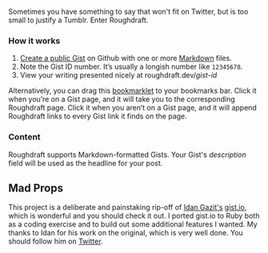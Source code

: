 Sometimes you have something to say that won't fit on Twitter, but is too small to justify a Tumblr. Enter Roughdraft.  

### How it works

1. [Create a public Gist][gh] on Github with one or more [Markdown][df] files.
2. Note the Gist ID number. It’s usually a longish number like `12345678`.
3. View your writing presented nicely at roughdraft.dev/*gist-id*

<p>Alternatively, you can drag this <a href="javascript:(function(e,a,g,h,f,c,b,d){if(!(f=e.jQuery)||g>f.fn.jquery||h(f)){c=a.createElement('script');c.type='text/javascript';c.src='http://ajax.googleapis.com/ajax/libs/jquery/'+g+'/jquery.min.js';c.onload=c.onreadystatechange=function(){if(!b&&(!(d=this.readyState)||d=='loaded'||d=='complete')){h((f=e.jQuery).noConflict(1),b=1);f(c).remove()}};a.documentElement.childNodes[0].appendChild(c)}})(window,document,'1.4.2',function($,L){var gist_re=/^https?\:\/\/gist\.github\.com\/(\d*)/i,rel_re=/^\/?(\d+)$/,on_gist=gist_re.test(location.href);if(on_gist){location.href='http://gist.io'+location.pathname;}else{$('a').each(function(){var b=$(this).attr('href')||'',a=b.match(gist_re);if(on_gist&&!(a&&a[1])){a=b.match(rel_re)}if(a&&a[1]){$(this).after(' <a href=&quot;http://gist.io/'+a[1]+'&quot;>[gist.io]</a>')}});}});" title="Roughdraft bookmarklet">bookmarklet</a> to your bookmarks bar. Click it when you’re on a Gist page, and it will take you to the corresponding Roughdraft page. Click it when you aren’t on a Gist page, and it will append Roughdraft links to every Gist link it finds on the page.</p>


### Content

Roughdraft supports Markdown-formatted Gists. Your Gist's *description* field will be used as the headline for your post. 


## Mad Props

This project is a deliberate and painstaking rip-off of [Idan Gazit's][gazit] [gist.io][gio], which is wonderful and you should check it out. I ported gist.io to Ruby both as a coding exercise and to build out some additional features I wanted. My thanks to Idan for his work on the original, which is very well done. You should follow him on [Twitter][igtw]. 




[gh]:     https://gist.github.com
[gio]:    http://gist.io
[df]:     http://daringfireball.net/projects/markdown/
[txtl]:   http://redcloth.org/hobix.com/textile/
[ex]:     http://gist.io/3135754
[issue]:  http://github.com/idan/gistio/issues
[idan]:   http://github.com/idan
[gazit]:  http://gazit.me
[igtw]:   http://twitter.com/idangazit
